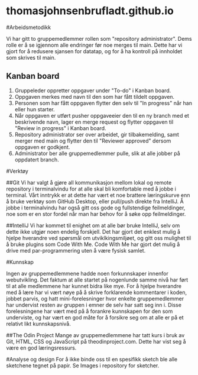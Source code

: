 # thomasjohnsenbrufladt.github.io

#Arbeidsmetodikk

Vi har gitt to gruppemedlemmer rollen som "repository administrator". Dems rolle er å se igjennom alle endringer før noe merges til main. 
Dette har vi gjort for å redusere sjansen for datatap, og for å ha kontroll på innholdet som skrives til main.

## Kanban board
1. Gruppeleder oppretter oppgaver under "To-do" i Kanban board.
2. Oppgaven merkes med navn til den som har fått tildelt oppgaven. 
3. Personen som har fått oppgaven flytter den selv til "In progress" når han eller hun starter.
4. Når oppgaven er utført pusher oppgaveeier den til en ny branch med et beskrivende navn, lager en merge request og flytter oppgaven til "Review in progress" i Kanban board.
5. Repository administrator ser over arbeidet, gir tilbakemelding, samt merger med main og flytter den til "Reviewer approved" dersom oppgaven er godkjent.
6. Administrator ber alle gruppemedlemmer pulle, slik at alle jobber på oppdatert branch.


#Verktøy

##Git
Vi har valgt å gjøre all kommunikasjon mellom lokal og remote repository i terminalvindu for at alle skal bli komfortable med å jobbe i terminal. 
Vårt inntrykk er at dette har vært et noe brattere læringskurve enn å bruke verktøy som GitHub Desktop, eller pull/push direkte fra IntelliJ.
Å jobbe i terminalvindu har også gitt oss gode og fullstendige feilmeldinger, noe som er en stor fordel når man har behov for å søke opp feilmeldinger.

##IntelliJ
Vi har kommet til enighet om at alle bør bruke IntelliJ, selv om dette ikke utgjør noen endelig forskjell.
Det har gjort det enklest mulig å hjelpe hverandre ved spørsmål om utviklkingsmiljøet, og gitt oss mulighet til å bruke plugins som Code With Me.
Code With Me har gjort det mulig å drive med par-programmering uten å være fysisk samlet.  


#Kunnskap

Ingen av gruppemedlemmene hadde noen forkunnskaper innenfor webutvikling.
Det faktum at alle startet på nogenlunde samme nivå har ført til at alle medlemmene har kunnet bidra like mye.
For å hjelpe hverandre med å lære har vi vært nøye på å skrive forklarende kommentarer i koden, jobbet parvis, og hatt mini-forelesninger hvor enkelte gruppemedlemmer har undervist resten av gruppen i emner de selv har satt seg inn i. 
Disse forelesningene har vært med på å forankre kunnskapen for den som underviste, og har vært en god måte for å forsikre seg om at alle er på et relativt likt kunnskapsnivå. 

##The Odin Project
Mange av gruppemedlemmene har tatt kurs i bruk av Git, HTML, CSS og JavaScript på theodinproject.com. Dette har vist seg å være en god læringsressurs.


#Analyse og design
For å ikke binde oss til en spesifikk sketch ble alle sketchene tegnet på papir. Se Images i repository for sketcher.

